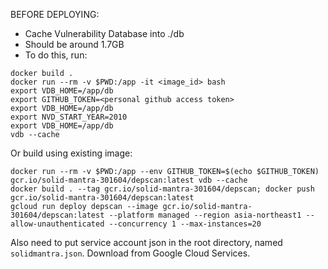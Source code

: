 BEFORE DEPLOYING:

- Cache Vulnerability Database into ./db
- Should be around 1.7GB
- To do this, run:

```
docker build .
docker run --rm -v $PWD:/app -it <image_id> bash
export VDB_HOME=/app/db
export GITHUB_TOKEN=<personal github access token>
export VDB_HOME=/app/db
export NVD_START_YEAR=2010
export VDB_HOME=/app/db
vdb --cache
```

Or build using existing image:

```
docker run --rm -v $PWD:/app --env GITHUB_TOKEN=$(echo $GITHUB_TOKEN) gcr.io/solid-mantra-301604/depscan:latest vdb --cache
docker build . --tag gcr.io/solid-mantra-301604/depscan; docker push gcr.io/solid-mantra-301604/depscan:latest
gcloud run deploy depscan --image gcr.io/solid-mantra-301604/depscan:latest --platform managed --region asia-northeast1 --allow-unauthenticated --concurrency 1 --max-instances=20
```

Also need to put service account json in the root directory, named
`solidmantra.json`. Download from Google Cloud Services.
